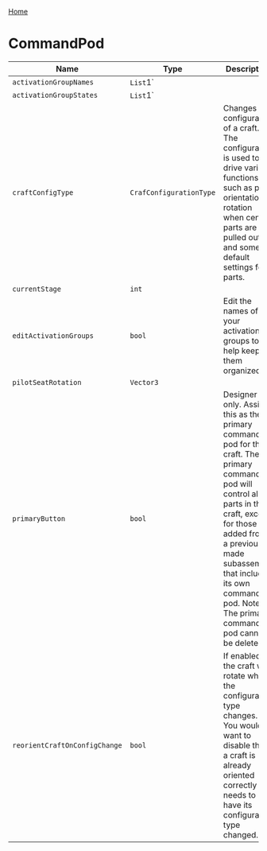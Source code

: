[Home](https://wnp78.github.io/Sr2Xml/)

# CommandPod


|Name|Type|Description|
|--|--|--|
|`activationGroupNames`|`List`1`||
|`activationGroupStates`|`List`1`||
|`craftConfigType`|`CrafConfigurationType`|Changes the configuration of a craft. The configuration is used to drive various functions such as pilot orientation, rotation when certain parts are pulled out, and some default settings for parts.|
|`currentStage`|`int`||
|`editActivationGroups`|`bool`|Edit the names of your activation groups to help keep them organized.|
|`pilotSeatRotation`|`Vector3`||
|`primaryButton`|`bool`|Designer only. Assigns this as the primary command pod for the craft. The primary command pod will control all parts in the craft, except for those added from a previously made subassembly that included its own command pod. Note: The primary command pod cannot be deleted.|
|`reorientCraftOnConfigChange`|`bool`|If enabled, the craft will rotate when the configuration type changes.  You would want to disable this if a craft is already oriented correctly but needs to have its configuration type changed.|


